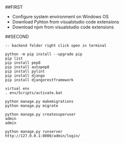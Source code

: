 ##FIRST

* Configure system environment on Windows OS
* Download Pyhton from visualstudio code extensions
* Download npm from visualstudio code extensions

##SECOND

```
-- backend folder right click open in terminal

python -m pip install --upgrade pip
pip list
pip install pep8
pip install autopep8
pip install pylint
pip install django
pip install djangorestframework

virtual env
. env/Scripts/activate.bat

python manage.py makemigrations
python manage.py migrate

python manage.py createsuperuser
admin
admin

python manage.py runserver
http://127.0.0.1:8000/admin/login/


```
